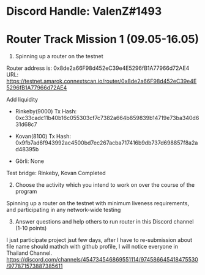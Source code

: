 # Discord Handle: ValenZ#1493

# Router Track Mission 1 (09.05-16.05)

1. Spinning up a router on the testnet

Router address is: 0x8de2a66F98d452eC39e4E5296fB1A77966d72AE4
URL: https://testnet.amarok.connextscan.io/router/0x8de2a66F98d452eC39e4E5296fB1A77966d72AE4

Add liquidity

 - Rinkeby(9000) Tx Hash: 0xc33cadc11b40b16c055303cf7c7382a664b859839b14719e73ba340d631d68c7

 - Kovan(8100) Tx Hash: 0x9fb7ad6f943992ac4500bd7ec267acba717416b9db737d698857f8a2ad48395b

 - Görli: None

Test bridge:
   Rinkeby, Kovan  Completed

2. Choose the activity which you intend to work on over the course of the program

Spinning up a router on the testnet with minimum liveness requirements, and participating in any network-wide testing

3. Answer questions and help others to run router in this Discord channel (1-10 points)

I just participate project jsut few days, after I have to re-submission about file name should mathch with github profile, 
I will notice everyone in Thailand Channel. 
https://discord.com/channels/454734546869551114/974586645418475530/977871573887385611

